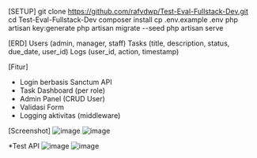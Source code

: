 [SETUP]
git clone https://github.com/rafvdwp/Test-Eval-Fullstack-Dev.git
cd Test-Eval-Fullstack-Dev
composer install
cp .env.example .env
php artisan key:generate
php artisan migrate --seed
php artisan serve

[ERD]
Users (admin, manager, staff)
Tasks (title, description, status, due_date, user_id)
Logs (user_id, action, timestamp)

[Fitur]
- Login berbasis Sanctum API
- Task Dashboard (per role)
- Admin Panel (CRUD User)
- Validasi Form
- Logging aktivitas (middleware)

[Screenshot]
![image](https://github.com/user-attachments/assets/5abf60b8-d7d4-4635-bcb0-09c3ff815fb7)
![image](https://github.com/user-attachments/assets/b0ac7967-97ae-41bd-982d-292b553a7f2d)

*Test API
![image](https://github.com/user-attachments/assets/f4d08d91-478c-4de9-a052-3b0bf81ff3df)
![image](https://github.com/user-attachments/assets/70716303-1322-463d-9a7f-4fcf76e9e5d7)
